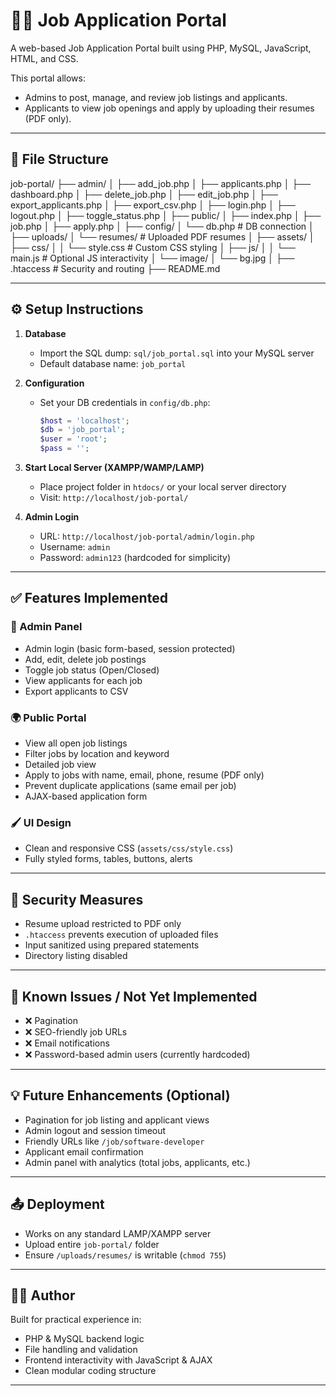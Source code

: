 # 🧑‍💼 Job Application Portal

A web-based Job Application Portal built using PHP, MySQL, JavaScript, HTML, and CSS.

This portal allows:
- Admins to post, manage, and review job listings and applicants.
- Applicants to view job openings and apply by uploading their resumes (PDF only).

---

## 📂 File Structure

job-portal/
├── admin/
│ ├── add_job.php
│ ├── applicants.php
│ ├── dashboard.php
│ ├── delete_job.php
│ ├── edit_job.php
│ ├── export_applicants.php
│ ├── export_csv.php
│ ├── login.php
│ ├── logout.php
│ ├── toggle_status.php
│
├── public/
│ ├── index.php
│ ├── job.php
│ ├── apply.php
│
├── config/
│ └── db.php # DB connection
│
├── uploads/
│ └── resumes/ # Uploaded PDF resumes
│
├── assets/
│ ├── css/
│ │ └── style.css # Custom CSS styling
│ ├── js/
│ │ └── main.js # Optional JS interactivity
│ └── image/
│ └── bg.jpg
│
├── .htaccess # Security and routing
├── README.md

---

## ⚙️ Setup Instructions

1. **Database**
   - Import the SQL dump: `sql/job_portal.sql` into your MySQL server
   - Default database name: `job_portal`

2. **Configuration**
   - Set your DB credentials in `config/db.php`:
     ```php
     $host = 'localhost';
     $db = 'job_portal';
     $user = 'root';
     $pass = '';
     ```

3. **Start Local Server (XAMPP/WAMP/LAMP)**
   - Place project folder in `htdocs/` or your local server directory
   - Visit: `http://localhost/job-portal/`

4. **Admin Login**
   - URL: `http://localhost/job-portal/admin/login.php`
   - Username: `admin`
   - Password: `admin123` (hardcoded for simplicity)

---

## ✅ Features Implemented

### 🔐 Admin Panel
- Admin login (basic form-based, session protected)
- Add, edit, delete job postings
- Toggle job status (Open/Closed)
- View applicants for each job
- Export applicants to CSV

### 🌍 Public Portal
- View all open job listings
- Filter jobs by location and keyword
- Detailed job view
- Apply to jobs with name, email, phone, resume (PDF only)
- Prevent duplicate applications (same email per job)
- AJAX-based application form

### 🖌️ UI Design
- Clean and responsive CSS (`assets/css/style.css`)
- Fully styled forms, tables, buttons, alerts

---

## 🔐 Security Measures

- Resume upload restricted to PDF only
- `.htaccess` prevents execution of uploaded files
- Input sanitized using prepared statements
- Directory listing disabled

---

## 📎 Known Issues / Not Yet Implemented

- ❌ Pagination
- ❌ SEO-friendly job URLs
- ❌ Email notifications
- ❌ Password-based admin users (currently hardcoded)

---

## 💡 Future Enhancements (Optional)

- Pagination for job listing and applicant views
- Admin logout and session timeout
- Friendly URLs like `/job/software-developer`
- Applicant email confirmation
- Admin panel with analytics (total jobs, applicants, etc.)

---

## 📤 Deployment

- Works on any standard LAMP/XAMPP server
- Upload entire `job-portal/` folder
- Ensure `/uploads/resumes/` is writable (`chmod 755`)

---

## 👨‍💻 Author

Built for practical experience in:
- PHP & MySQL backend logic
- File handling and validation
- Frontend interactivity with JavaScript & AJAX
- Clean modular coding structure

---
